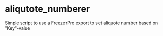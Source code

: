 # aliqutote_numberer
Simple script to use a FreezerPro export to set aliquote number based on "Key"-value
